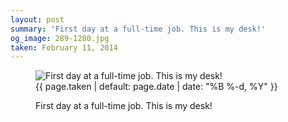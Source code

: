 ```yaml
---
layout: post
summary: 'First day at a full-time job. This is my desk!'
og_image: 289-1280.jpg
taken: February 11, 2014
---
```


<figure class="post" data-src="{{ site.assets_url }}/{{ page.og_image }}">
<img alt="First day at a full-time job. This is my desk!" sizes="(min-width: 700px) 50vw, calc(100vw - 2rem)" src="{{ site.assets_url }}/289-640.jpg" srcset="{{ site.assets_url }}/289-1280.jpg 1280w, {{ site.assets_url }}/289-960.jpg 960w, {{ site.assets_url }}/289-640.jpg 640w, {{ site.assets_url }}/289-320.jpg 320w"/>
<figcaption>
<time>{{ page.taken | default: page.date | date: "%B %-d, %Y" }}</time>
<p>First day at a full-time job. This is my desk!</p>
</figcaption>
</figure>

